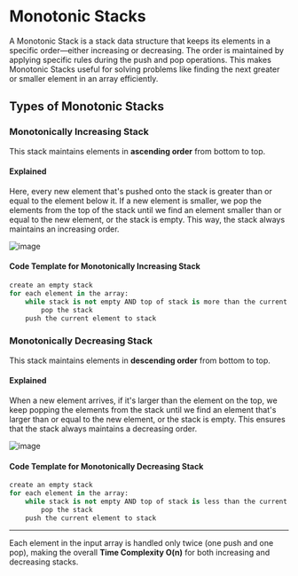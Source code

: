 # Monotonic Stacks

A Monotonic Stack is a stack data structure that keeps its elements in a specific order—either increasing or decreasing. The order is maintained by applying specific rules during the push and pop operations. This makes Monotonic Stacks useful for solving problems like finding the next greater or smaller element in an array efficiently.


## Types of Monotonic Stacks

### Monotonically Increasing Stack
This stack maintains elements in **ascending order** from bottom to top.

#### Explained
Here, every new element that's pushed onto the stack is greater than or equal to the element below it. 
If a new element is smaller, we pop the elements from the top of the stack until we find an element smaller than or equal to the new element, or the stack is empty. 
This way, the stack always maintains an increasing order.

![image](https://github.com/user-attachments/assets/bf0118d0-f814-463b-972f-5e02534dc6f9)

#### Code Template for Monotonically Increasing Stack

```python
create an empty stack
for each element in the array:
    while stack is not empty AND top of stack is more than the current element:
        pop the stack
    push the current element to stack

```

### Monotonically Decreasing Stack
This stack maintains elements in **descending order** from bottom to top.

#### Explained
When a new element arrives, if it's larger than the element on the top, we keep popping the elements from the stack until we find an element that's larger than or equal to the new element, or the stack is empty. 
This ensures that the stack always maintains a decreasing order.

![image](https://github.com/user-attachments/assets/9e60acaf-9bb7-4bce-9148-fcd38d3618e9)

#### Code Template for Monotonically Decreasing Stack

```python
create an empty stack
for each element in the array:
    while stack is not empty AND top of stack is less than the current element:
        pop the stack
    push the current element to stack

```

---
Each element in the input array is handled only twice (one push and one pop), making the overall **Time Complexity O(n)** for both increasing and decreasing stacks.
